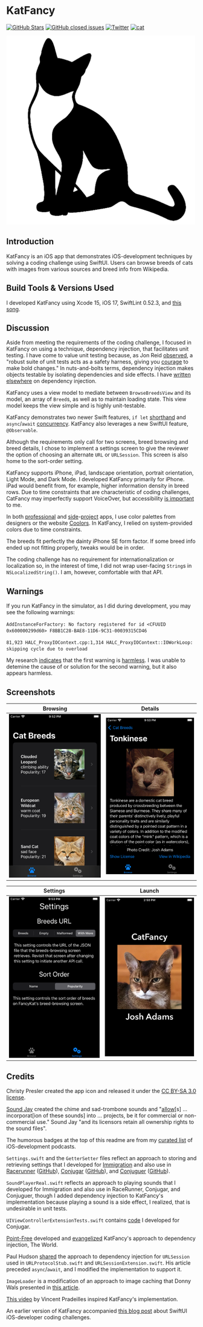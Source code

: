 KatFancy
===========

[![GitHub Stars](https://img.shields.io/github/stars/badges/shields.svg?style=social&label=Star)]()
[![GitHub closed issues](https://img.shields.io/github/issues-closed/badges/shields.svg)]()
[![Twitter](https://img.shields.io/badge/twitter-@vermont42-blue.svg?style=flat)](http://twitter.com/vermont42)
[![cat](https://img.shields.io/badge/cat-friendly-blue.svg)](https://twitter.com/vermont42/status/784504585243078656)

<a href="url"><img src="KatFancy/Assets/Assets.xcassets/AppIcon.appiconset/icon.png" height="500"></a>
<br />

## Introduction

KatFancy is an iOS app that demonstrates iOS-development techniques by solving a coding challenge using SwiftUI. Users can browse breeds of cats with images from various sources and breed info from Wikipedia.

## Build Tools & Versions Used

I developed KatFancy using Xcode 15, iOS 17, SwiftLint 0.52.3, and [this song](https://youtu.be/gHFb1WFG5PU?t=3630).

## Discussion

Aside from meeting the requirements of the coding challenge, I focused in KatFancy on using a technique, dependency injection, that facilitates unit testing. I have come to value unit testing because, as Jon Reid [observed](https://qualitycoding.org), a "robust suite of unit tests acts as a safety harness, giving you [courage](https://www.theverge.com/2016/9/7/12838024/apple-iphone-7-plus-headphone-jack-removal-courage) to make bold changes." In nuts-and-bolts terms, dependency injection makes objects testable by isolating dependencies and side effects. I have [written](https://racecondition.software/blog/dependency-injection/) [elsewhere](https://racecondition.software/blog/unit-testing/) on dependency injection.

KatFancy uses a view model to mediate between `BrowseBreedsView` and its model, an array of `Breed`s, as well as to maintain loading state. This view model keeps the view simple and is highly unit-testable.

KatFancy demonstrates two newer Swift features, `if let` [shorthand](https://github.com/apple/swift-evolution/blob/main/proposals/0345-if-let-shorthand.md) and `async`/`await` [concurrency](https://github.com/apple/swift-evolution/blob/main/proposals/0296-async-await.md). KatFancy also leverages a new SwiftUI feature, `@Observable`.

Although the requirements only call for two screens, breed browsing and breed details, I chose to implement a settings screen to give the reviewer the option of choosing an alternate `URL` or `URLSession`. This screen is also home to the sort-order setting.

KatFancy supports iPhone, iPad, landscape orientation, portrait orientation, Light Mode, and Dark Mode. I developed KatFancy primarily for iPhone. iPad would benefit from, for example, higher information density in breed rows. Due to time constraints that are characteristic of coding challenges, CatFancy may imperfectly support VoiceOver, but accessibility [is important](https://github.com/vermont42/Conjuguer/commit/7d93d1459a085bb498cf9a7e4f3680f2d7e08839) to me.

In both [profes](https://apps.apple.com/us/app/capital-one-mobile/id407558537)[sional](https://itunes.apple.com/us/app/sfo-taxiq/id1096206222) and [side](https://github.com/vermont42/RaceRunner/blob/master/RaceRunner/UiConstants.swift)-[project](https://github.com/vermont42/Conjugar/blob/master/Conjugar/Colors.swift) apps, I use color palettes from designers or the website [Coolors](https://coolors.co). In KatFancy, I relied on system-provided colors due to time constraints.

The breeds fit perfectly the dainty iPhone SE form factor. If some breed info ended up not fitting properly, tweaks would be in order.

The coding challenge has no requirement for internationalization or localization so, in the interest of time, I did not wrap user-facing `String`s in `NSLocalizedString()`. I am, however, comfortable with that API.

## Warnings

If you run KatFancy in the simulator, as I did during development, you may see the following warnings:

`AddInstanceForFactory: No factory registered for id <CFUUID 0x600000299d60> F8BB1C28-BAE8-11D6-9C31-00039315CD46`

`81,923 HALC_ProxyIOContext.cpp:1,314 HALC_ProxyIOContext::IOWorkLoop: skipping cycle due to overload`

My research [indicates](https://forum.juce.com/t/addinstanceforfactory-no-factory-registered-for-id/55166/2) that the first warning is [harmless](https://en.wikipedia.org/wiki/Mostly_Harmless). I was unable to detemine the cause of or solution for the second warning, but it also appears harmless.

## Screenshots

| Browsing | Details |
| -------- | ------- |
| ![](img/browse.png) | ![](img/details.png) |

| Settings | Launch |
| -------- | ------- |
| ![](img/settings.png) | ![](img/launch.png) |

## Credits

Christy Presler created the app icon and released it under the [CC BY-SA 3.0 license](https://creativecommons.org/licenses/by-sa/3.0/).

[Sound Jay](https://www.soundjay.com) created the chime and sad-trombone sounds and "[allow](https://www.soundjay.com/tos.html)[s] ... incorporat[ion of these sounds] into ... projects, be it for commercial or non-commercial use." Sound Jay "and its licensors retain all ownership rights to the sound files".

The humorous badges at the top of this readme are from my [curated list](https://github.com/vermont42/Podcasts) of iOS-development podcasts.

`Settings.swift` and the `GetterSetter` files reflect an approach to storing and retrieving settings that I developed for [Immigration](https://itunes.apple.com/us/app/immigration/id777319358) and also use in [Racerunner](https://itunes.apple.com/us/app/racerunner-run-tracking-app/id1065017082) ([GitHub](https://github.com/vermont42/RaceRunner)), [Conjugar](https://itunes.apple.com/us/app/conjugar/id1236500467) ([GitHub](https://github.com/vermont42/Conjugar/)), and [Conjuguer](https://apps.apple.com/us/app/conjuguer/id1588624373) ([GitHub](https://github.com/vermont42/Conjuguer)).

`SoundPlayerReal.swift` reflects an approach to playing sounds that I developed for Immigration and also use in RaceRunner, Conjugar, and Conjuguer, though I added dependency injection to KatFancy's implementation because playing a sound is a side effect, I realized, that is undesirable in unit tests.

`UIViewControllerExtensionTests.swift` contains [code](https://github.com/vermont42/Conjugar/blob/master/ConjugarTests/Utils/UIViewControllerExtensionsTests.swift) I developed for Conjugar.

[Point-Free](https://www.pointfree.co/) developed and [evangelized](https://www.pointfree.co/blog/posts/21-how-to-control-the-world) KatFancy's approach to dependency injection, The World.

Paul Hudson [shared](https://www.hackingwithswift.com/articles/153/how-to-test-ios-networking-code-the-easy-way) the approach to dependency injection for `URLSession` used in `URLProtocolStub.swift` and `URLSessionExtension.swift`. His article preceded `async`/`await`, and I modified the implementation to support it.

`ImageLoader` is a modification of an approach to image caching that Donny Wals presented in [this article](https://www.donnywals.com/using-swifts-async-await-to-build-an-image-loader/).

[This video](https://www.youtube.com/watch?v=n1PeOa3qXy8) by Vincent Pradeilles inspired KatFancy's implementation.

An earlier version of KatFancy accompanied [this blog post](https://racecondition.software/blog/swiftui-homeworks/) about SwiftUI iOS-developer coding challenges.
